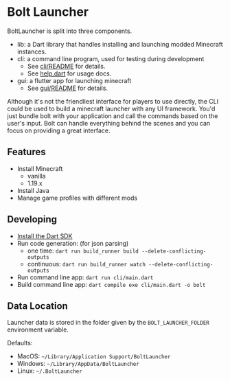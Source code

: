 # Bolt Launcher 

BoltLauncher is split into three components. 

- lib: a Dart library that handles installing and launching modded Minecraft instances. 
- cli: a command line program, used for testing during development
    - See [cli/README](cli/README.md) for details.
    - See [help.dart](cli/commands/help.dart) for usage docs.
- gui: a flutter app for launching minecraft
    - See [gui/README](gui/README.md) for details.

Although it's not the friendliest interface for players to use directly, the CLI could be used to build a minecraft launcher with any UI framework. You'd just bundle bolt with your application and call the commands based on the user's input. Bolt 
can handle everything behind the scenes and you can focus on providing a great interface. 

## Features

- Install Minecraft
    - vanilla
    - 1.19.x
- Install Java
- Manage game profiles with different mods

## Developing 

- [Install the Dart SDK](https://dart.dev/get-dart)
- Run code generation: (for json parsing)
    - one time: `dart run build_runner build --delete-conflicting-outputs`
    - continuous: `dart run build_runner watch --delete-conflicting-outputs`
- Run command line app: `dart run cli/main.dart`
- Build command line app: `dart compile exe cli/main.dart -o bolt`

## Data Location

Launcher data is stored in the folder given by the `BOLT_LAUNCHER_FOLDER` environment variable. 

Defaults:

- MacOS: `~/Library/Application Support/BoltLauncher`
- Windows: `~/Library/AppData/BoltLauncher`
- Linux: `~/.BoltLauncher`
